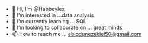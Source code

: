 - 👋 Hi, I’m @Habbeylex
- 👀 I’m interested in ...data analysis
- 🌱 I’m currently learning ... SQL
- 💞️ I’m looking to collaborate on ... great minds
- 📫 How to reach me ... abiodunezekiel50@gmail.com

<!---
Habbeylex/Habbeylex is a ✨ special ✨ repository because its `README.md` (this file) appears on your GitHub profile.
You can click the Preview link to take a look at your changes.
--->
